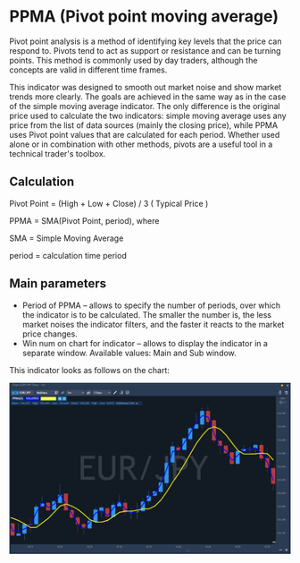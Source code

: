 # PPMA \(Pivot point moving average\)

Pivot point analysis is a method of identifying key levels that the price can respond to. Pivots tend to act as support or resistance and can be turning points. This method is commonly used by day traders, although the concepts are valid in different time frames.

This indicator was designed to smooth out market noise and show market trends more clearly. The goals are achieved in the same way as in the case of the simple moving average indicator. The only difference is the original price used to calculate the two indicators: simple moving average uses any price from the list of data sources \(mainly the closing price\), while PPMA uses Pivot point values ​​that are calculated for each period. Whether used alone or in combination with other methods, pivots are a useful tool in a technical trader's toolbox.

## Calculation

Pivot Point = \(High + Low + Close\) / 3 \( Typical Price \)

PPMA = SMA\(Pivot Point, period\), where

SMA = Simple Moving Average

period = calculation time period

## Main parameters

* Period of PPMA – allows to specify the number of periods, over which the indicator is to be calculated. The smaller the number is, the less market noises the indicator filters, and the faster it reacts to the market price changes.
* Win num on chart for indicator – allows to display the indicator in a separate window. Available values: Main and Sub window.

This indicator looks as follows on the chart:

![](../../../.gitbook/assets/ppma.jpg)

